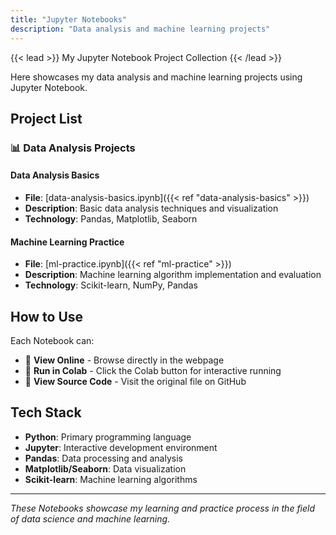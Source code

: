 ```yaml
---
title: "Jupyter Notebooks"
description: "Data analysis and machine learning projects"
---
```


{{< lead >}}
My Jupyter Notebook Project Collection
{{< /lead >}}

Here showcases my data analysis and machine learning projects using Jupyter Notebook.

## Project List

### 📊 Data Analysis Projects

#### Data Analysis Basics
- **File**: [data-analysis-basics.ipynb]({{< ref "data-analysis-basics" >}})
- **Description**: Basic data analysis techniques and visualization
- **Technology**: Pandas, Matplotlib, Seaborn

#### Machine Learning Practice
- **File**: [ml-practice.ipynb]({{< ref "ml-practice" >}})
- **Description**: Machine learning algorithm implementation and evaluation
- **Technology**: Scikit-learn, NumPy, Pandas

## How to Use

Each Notebook can:
- 📖 **View Online** - Browse directly in the webpage
- 🚀 **Run in Colab** - Click the Colab button for interactive running
- 📄 **View Source Code** - Visit the original file on GitHub

## Tech Stack

- **Python**: Primary programming language
- **Jupyter**: Interactive development environment
- **Pandas**: Data processing and analysis
- **Matplotlib/Seaborn**: Data visualization
- **Scikit-learn**: Machine learning algorithms

---

*These Notebooks showcase my learning and practice process in the field of data science and machine learning.*
